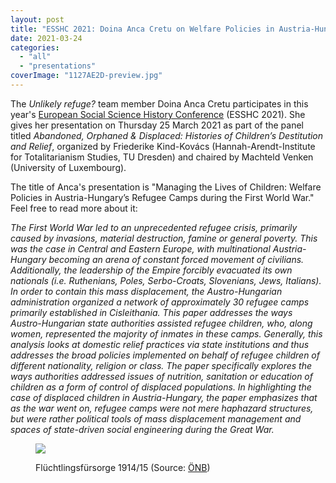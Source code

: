 ```yaml
---
layout: post
title: "ESSHC 2021: Doina Anca Cretu on Welfare Policies in Austria-Hungary’s Refugee Camps during the WWI"
date: 2021-03-24
categories: 
  - "all"
  - "presentations"
coverImage: "1127AE2D-preview.jpg"
---
```


The _Unlikely refuge?_ team member Doina Anca Cretu participates in this year's [European Social Science History Conference](https://esshc.socialhistory.org/) (ESSHC 2021). She gives her presentation on Thursday 25 March 2021 as part of the panel titled _Abandoned, Orphaned & Displaced: Histories of Children’s Destitution and Relief_, organized by Friederike Kind-Kovács (Hannah-Arendt-Institute for Totalitarianism Studies, TU Dresden) and chaired by Machteld Venken (University of Luxembourg).

The title of Anca's presentation is "Managing the Lives of Children: Welfare Policies in Austria-Hungary’s Refugee Camps during the First World War." Feel free to read more about it:

_The First World War led to an unprecedented refugee crisis, primarily caused by invasions, material destruction, famine or general poverty. This was the case in Central and Eastern Europe, with multinational Austria-Hungary becoming an arena of constant forced movement of civilians. Additionally, the leadership of the Empire forcibly evacuated its own nationals (i.e. Ruthenians, Poles, Serbo-Croats, Slovenians, Jews, Italians). In order to contain this mass displacement, the Austro-Hungarian administration organized a network of approximately 30 refugee camps primarily established in Cisleithania. This paper addresses the ways Austro-Hungarian state authorities assisted refugee children, who, along women, represented the majority of inmates in these camps. Generally, this analysis looks at domestic relief practices via state institutions and thus addresses the broad policies implemented on behalf of refugee children of different nationality, religion or class. The paper specifically explores the ways authorities addressed issues of nutrition, sanitation or education of children as a form of control of displaced populations. In highlighting the case of displaced children in Austria-Hungary, the paper emphasizes that as the war went on, refugee camps were not mere haphazard structures, but were rather political tools of mass displacement management and spaces of state-driven social engineering during the Great War._

<figure>

![](../../../../assets/images/1127AE2D)

<figcaption>

Flüchtlingsfürsorge 1914/15 (Source: [ÖNB](https://onb.digital/result/1127AE2D))

</figcaption>

</figure>
